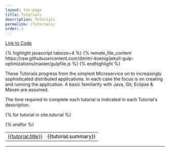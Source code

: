 ```yaml
---
layout: toc-page
title: Tutorials 
description: Tutorials 
permalink: /Tutorials/
order: 1 
---
```

<p>
  <a class="btn btn-primary" data-toggle="collapse" href="#collapseExample" aria-expanded="false" aria-controls="collapseExample">
    Link to Code
  </a>
</p>
<div class="collapse" id="collapseExample">
  <div class="card card-block">
{% highlight javascript tabsize=4 %}
{% remote_file_content https://raw.githubusercontent.com/dimitri-koenig/jekyll-gulp-optimizations/master/gulpfile.js %}
{% endhighlight %}

  </div>
</div>


These Tutorials progress from the simplest Microservice on to increasingly sophisticated distributed applications. In each case the focus is on creating and running the application. A basic familiarity with Java, Git, Eclipse & Maven are assumed. 

The time required to complete each tutorial is indicated in each Tutorial's description.

<style>
table, td, th {
    text-align: left;
}

table {
    width: 100%;
}
        
th {
    padding: 15px;
    color: Black;
}
td {
    padding 10px;
    color: Black;
}
</style>

<div>
<table>

{% for tutorial in site.tutorial %}<tr><td><a href="{{tutorial.url}}">{{tutorial.title}}</a></td><td>{{tutorial.summary}}</td></tr>
{% endfor %}

</table>
</div>


---
